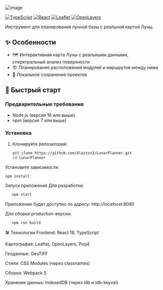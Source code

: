 ![image](https://github.com/user-attachments/assets/1f281ae8-883e-4d5d-8a40-490dc7b2b86a)

[![TypeScript](https://img.shields.io/badge/TypeScript-3178C6?logo=typescript&logoColor=white)](https://www.typescriptlang.org/)
[![React](https://img.shields.io/badge/React-61DAFB?logo=react&logoColor=black)](https://reactjs.org/)
[![Leaflet](https://img.shields.io/badge/Leaflet-199900?logo=leaflet&logoColor=white)](https://leafletjs.com/)
[![OpenLayers](https://img.shields.io/badge/OpenLayers-1F6B75?logo=openlayers&logoColor=white)](https://openlayers.org/)

Инструмент для планирования лунной базы с реальной картой Луны.

## ✨ Особенности

- 🗺️ Интерактивная карта Луны с реальными данными, cперктральный анализ поверхности
- 🏗️ Планирование расположения модулей и маршрутов между ними
- 💾 Локальное сохранение проектов

## 🚀 Быстрый старт

### Предварительные требования

- Node.js (версия 16 или выше)
- npm (версия 7 или выше)

### Установка

1. Клонируйте репозиторий:
   ```bash
   git clone https://github.com/blozzzz1/LunarPlanner.git
   cd LunarPlanner
Установите зависимости:

```bash
npm install
```
Запуск приложения
Для разработки:

```bash
   npm start
```
Приложение будет доступно по адресу: http://localhost:8080

Для сборки production-версии:

   ```bash
      npm run build
   ```
🛠 Технологии
Frontend: React 18, TypeScript

Картография: Leaflet, OpenLayers, Proj4

Геоданные: GeoTIFF

Стили: CSS Modules (через classnames)

Сборка: Webpack 5

Хранение данных: IndexedDB (через idb и idb-keyval)

